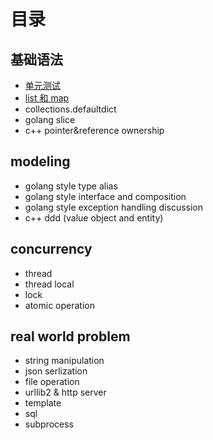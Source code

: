 # 目录

## 基础语法

* [单元测试](unit-testing/chapter.md)
* [list 和 map](list-and-map/chapter.md)
* collections.defaultdict
* golang slice
* c++ pointer&reference ownership


## modeling

* golang style type alias
* golang style interface and composition
* golang style exception handling discussion
* c++ ddd (value object and entity)

## concurrency
* thread
* thread local
* lock
* atomic operation

## real world problem
* string manipulation
* json serlization
* file operation
* urllib2 & http server
* template
* sql
* subprocess
